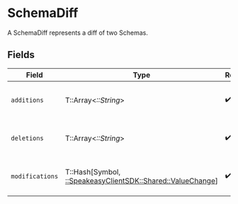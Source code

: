 # SchemaDiff

A SchemaDiff represents a diff of two Schemas.


## Fields

| Field                                                                                            | Type                                                                                             | Required                                                                                         | Description                                                                                      |
| ------------------------------------------------------------------------------------------------ | ------------------------------------------------------------------------------------------------ | ------------------------------------------------------------------------------------------------ | ------------------------------------------------------------------------------------------------ |
| `additions`                                                                                      | T::Array<*::String*>                                                                             | :heavy_check_mark:                                                                               | Holds every addition change in the diff.                                                         |
| `deletions`                                                                                      | T::Array<*::String*>                                                                             | :heavy_check_mark:                                                                               | Holds every deletion change in the diff.                                                         |
| `modifications`                                                                                  | T::Hash[Symbol, [::SpeakeasyClientSDK::Shared::ValueChange](../../models/shared/valuechange.md)] | :heavy_check_mark:                                                                               | Holds every modification change in the diff.                                                     |